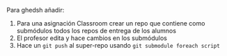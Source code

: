 
Para ghedsh añadir:

1. Para una asignación Classroom 
crear un repo que contiene como submódulos todos los repos de entrega de los alumnos
2. El profesor edita y hace cambios en los submódulos
3. Hace un `git push` al super-repo usando `git submodule foreach script`
